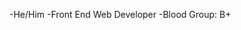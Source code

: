 -He/Him
-Front End Web Developer
-Blood Group: B+
<!---
sh4aadman/sh4aadman is a ✨ special ✨ repository because its `README.md` (this file) appears on your GitHub profile.
You can click the Preview link to take a look at your changes.
--->
